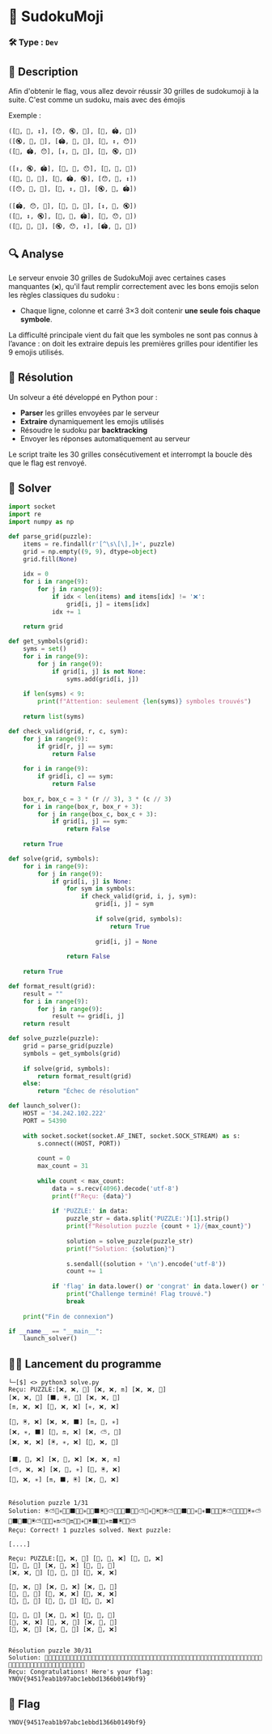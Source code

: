 # 🔢 SudokuMoji

### 🛠 Type : `Dev`

## 📝 Description

Afin d'obtenir le flag, vous allez devoir réussir 30 grilles de sudokumoji à la suite. C'est comme un sudoku, mais avec des émojis

Exemple :
```
([👑, 🐽, ↕], [😯, 🔇, 📄], [🎉, 🏟, 🌈])
([🔇, 📄, 🎉], [🏟, 🐽, 🌈], [👑, ↕, 😯])
([🌈, 🏟, 😯], [↕, 👑, 🎉], [📄, 🔇, 🐽])

([↕, 🔇, 🏟], [🌈, 📄, 😯], [🐽, 👑, 🎉])
([🐽, 🌈, 👑], [🎉, 🏟, 🔇], [😯, 📄, ↕])
([😯, 🎉, 📄], [👑, ↕, 🐽], [🔇, 🌈, 🏟])

([🏟, 😯, 🐽], [📄, 🌈, 👑], [↕, 🎉, 🔇])
([📄, ↕, 🔇], [🐽, 🎉, 🏟], [🌈, 😯, 👑])
([🎉, 👑, 🌈], [🔇, 😯, ↕], [🏟, 🐽, 📄])
```

## 🔍 Analyse

Le serveur envoie 30 grilles de SudokuMoji avec certaines cases manquantes (`❌`), qu'il faut remplir correctement avec les bons emojis selon les règles classiques du sudoku :

- Chaque ligne, colonne et carré 3×3 doit contenir **une seule fois chaque symbole**.

La difficulté principale vient du fait que les symboles ne sont pas connus à l’avance : on doit les extraire depuis les premières grilles pour identifier les 9 emojis utilisés.

## 🧠 Résolution

Un solveur a été développé en Python pour :

- **Parser** les grilles envoyées par le serveur
- **Extraire** dynamiquement les emojis utilisés
- Résoudre le sudoku par **backtracking**
- Envoyer les réponses automatiquement au serveur

Le script traite les 30 grilles consécutivement et interrompt la boucle dès que le flag est renvoyé.

## 🤖 Solver

```python
import socket
import re
import numpy as np

def parse_grid(puzzle):
    items = re.findall(r'[^\s\[\],]+', puzzle)
    grid = np.empty((9, 9), dtype=object)
    grid.fill(None)
    
    idx = 0
    for i in range(9):
        for j in range(9):
            if idx < len(items) and items[idx] != '❌':
                grid[i, j] = items[idx]
            idx += 1
    
    return grid

def get_symbols(grid):
    syms = set()
    for i in range(9):
        for j in range(9):
            if grid[i, j] is not None:
                syms.add(grid[i, j])
    
    if len(syms) < 9:
        print(f"Attention: seulement {len(syms)} symboles trouvés")
    
    return list(syms)

def check_valid(grid, r, c, sym):
    for j in range(9):
        if grid[r, j] == sym:
            return False
    
    for i in range(9):
        if grid[i, c] == sym:
            return False
    
    box_r, box_c = 3 * (r // 3), 3 * (c // 3)
    for i in range(box_r, box_r + 3):
        for j in range(box_c, box_c + 3):
            if grid[i, j] == sym:
                return False
    
    return True

def solve(grid, symbols):
    for i in range(9):
        for j in range(9):
            if grid[i, j] is None:
                for sym in symbols:
                    if check_valid(grid, i, j, sym):
                        grid[i, j] = sym
                        
                        if solve(grid, symbols):
                            return True
                        
                        grid[i, j] = None
                
                return False
    
    return True

def format_result(grid):
    result = ""
    for i in range(9):
        for j in range(9):
            result += grid[i, j]
    return result

def solve_puzzle(puzzle):
    grid = parse_grid(puzzle)
    symbols = get_symbols(grid)
    
    if solve(grid, symbols):
        return format_result(grid)
    else:
        return "Échec de résolution"

def launch_solver():
    HOST = '34.242.102.222'
    PORT = 54390
    
    with socket.socket(socket.AF_INET, socket.SOCK_STREAM) as s:
        s.connect((HOST, PORT))
        
        count = 0
        max_count = 31
        
        while count < max_count:
            data = s.recv(4096).decode('utf-8')
            print(f"Reçu: {data}")
            
            if 'PUZZLE:' in data:
                puzzle_str = data.split('PUZZLE:')[1].strip()
                print(f"Résolution puzzle {count + 1}/{max_count}")
                
                solution = solve_puzzle(puzzle_str)
                print(f"Solution: {solution}")
                
                s.sendall((solution + '\n').encode('utf-8'))
                count += 1
            
            if 'flag' in data.lower() or 'congrat' in data.lower() or "ynov" in data.lower():
                print("Challenge terminé! Flag trouvé.")
                break
            
    print("Fin de connexion")

if __name__ == "__main__":
    launch_solver()
```

## 👨‍💻 Lancement du programme

```
└─[$] <> python3 solve.py 
Reçu: PUZZLE:[❌, ❌, 🎰] [❌, ❌, 🔛] [❌, ❌, 🧌]
[❌, ❌, 🧎] [⬛, 🖲, 🧯] [❌, ❌, 🎰]
[🔛, ❌, ❌] [🧌, ❌, ❌] [✳, ❌, ❌]

[🎰, 🖲, ❌] [❌, ❌, ⬛] [🔛, 🧌, ✳]
[❌, ✳, ⬛] [🎰, 🔛, ❌] [❌, ⛅, 🧎]
[❌, ❌, ❌] [🖲, ✳, ❌] [🎰, ❌, 🧯]

[⬛, 🎰, ❌] [❌, 🧌, ❌] [❌, ❌, 🔛]
[⛅, ❌, ❌] [❌, 🎰, ✳] [🧌, 🖲, ❌]
[🧌, ❌, ✳] [🔛, ⬛, 🖲] [❌, 🎰, ❌]


Résolution puzzle 1/31
Solution: 🖲⛅🎰✳🧎🔛⬛🧯🧌✳🧌🧎⬛🖲🧯⛅🔛🎰🔛⬛🧯🧌⛅🎰✳🧎🖲🎰🖲⛅🧎🧯⬛🔛🧌✳🧯✳⬛🎰🔛🧌🖲⛅🧎🧎🔛🧌🖲✳⛅🎰⬛🧯⬛🎰🖲⛅🧌🧎🧯✳🔛⛅🧎🔛🧯🎰✳🧌🖲⬛🧌🧯✳🔛⬛🖲🧎🎰⛅
Reçu: Correct! 1 puzzles solved. Next puzzle:

[....]

Reçu: PUZZLE:[🎴, ❌, 🍅] [🍒, 🍖, ❌] [👚, 🦍, ❌]
[🥽, 🎒, 🍒] [❌, 🌃, ❌] [🍅, 🎴, 🍖]
[❌, ❌, 🦍] [🎴, 🥽, 🍅] [🎒, ❌, ❌]

[👚, ❌, 🍖] [❌, 🎒, ❌] [❌, 🌃, 🍅]
[🍅, 🥽, 🌃] [🍖, ❌, ❌] [🦍, ❌, ❌]
[🍒, 🦍, 🎒] [🌃, 🍅, 🎴] [🍖, 🥽, ❌]

[🦍, 🍖, 🎴] [❌, 🍒, ❌] [🥽, 👚, 🎒]
[🎒, ❌, ❌] [👚, ❌, 🍖] [❌, 🍅, 🦍]
[🌃, ❌, 👚] [❌, 🦍, 🥽] [❌, 🍖, ❌]


Résolution puzzle 30/31
Solution: 🎴🌃🍅🍒🍖🎒👚🦍🥽🥽🎒🍒🦍🌃👚🍅🎴🍖🍖👚🦍🎴🥽🍅🎒🍒🌃👚🎴🍖🥽🎒🦍🍒🌃🍅🍅🥽🌃🍖👚🍒🦍🎒🎴🍒🦍🎒🌃🍅🎴🍖🥽👚🦍🍖🎴🍅🍒🌃🥽👚🎒🎒🍒🥽👚🎴🍖🌃🍅🦍🌃🍅👚🎒🦍🥽🎴🍖🍒
Reçu: Congratulations! Here's your flag: YNOV{94517eab1b97abc1ebbd1366b0149bf9}
```

## 🏁 Flag

```
YNOV{94517eab1b97abc1ebbd1366b0149bf9}
```
